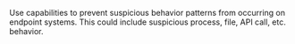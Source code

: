 Use capabilities to prevent suspicious behavior patterns from occurring on endpoint systems. This could include suspicious process, file, API call, etc. behavior.
